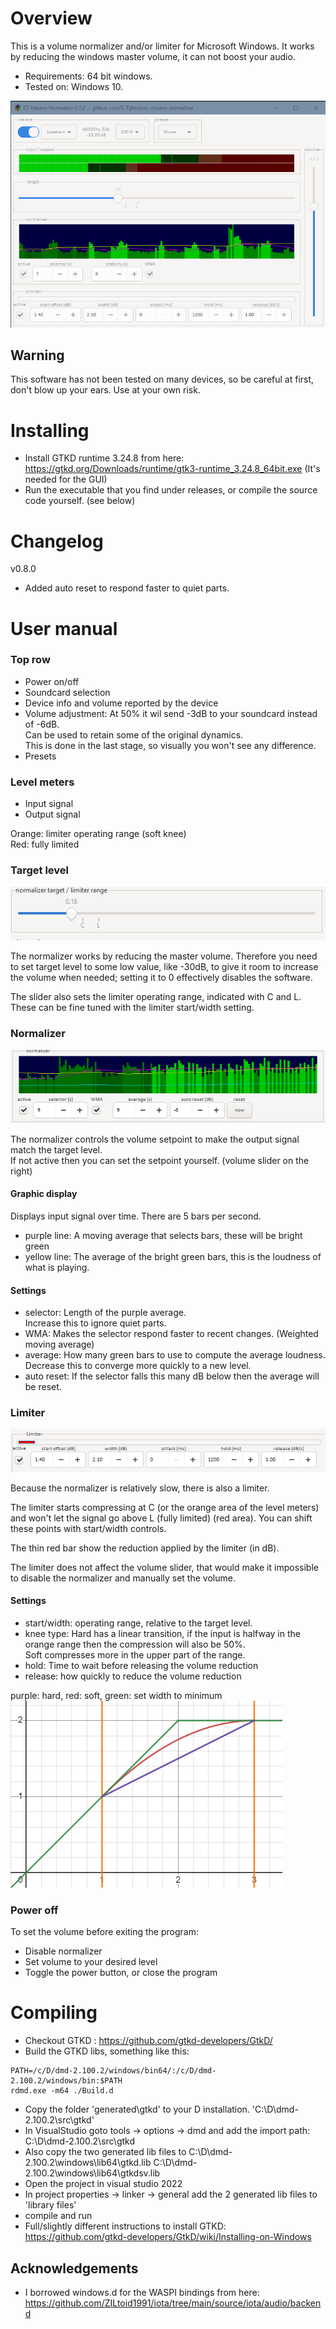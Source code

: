 
# Overview
This is a volume normalizer and/or limiter for Microsoft Windows.
It works by reducing the windows master volume, it can not boost your audio.
- Requirements: 64 bit windows.
- Tested on: Windows 10.

![controls](doc/controls.png)

## Warning
This software has not been tested on many devices, so be careful at first, don't blow up your ears.
Use at your own risk.


# Installing
- Install GTKD runtime 3.24.8 from here: https://gtkd.org/Downloads/runtime/gtk3-runtime_3.24.8_64bit.exe
  (It's needed for the GUI)
- Run the executable that you find under releases, or compile the source code yourself. (see below)

# Changelog
v0.8.0
 - Added auto reset to respond faster to quiet parts.


# User manual

### Top row
- Power on/off
- Soundcard selection
- Device info and volume reported by the device
- Volume adjustment: At 50% it wil send -3dB to your soundcard instead of -6dB.  
  Can be used to retain some of the original dynamics.  
  This is done in the last stage, so visually you won't see any difference.
- Presets

### Level meters
- Input signal
- Output signal

Orange: limiter operating range (soft knee)  
Red: fully limited

### Target level
![controls](doc/target.png)

The normalizer works by reducing the master volume.
Therefore you need to set target level to some low value, like -30dB, to give it room to increase the volume when needed; setting it to 0 effectively disables the software.

The slider also sets the limiter operating range, indicated with C and L.
These can be fine tuned with the limiter start/width setting.

### Normalizer
![controls](doc/normalizer.png)

The normalizer controls the volume setpoint to make the output signal match the target level.  
If not active then you can set the setpoint yourself. (volume slider on the right)

#### Graphic display
Displays input signal over time. There are 5 bars per second.
- purple line: A moving average that selects bars, these will be bright green
- yellow line: The average of the bright green bars, this is the loudness of what is playing.

#### Settings
 - selector: Length of the purple average.  
   Increase this to ignore quiet parts.
 - WMA: Makes the selector respond faster to recent changes. (Weighted moving average)
 - average: How many green bars to use to compute the average loudness.  
   Decrease this to converge more quickly to a new level.
 - auto reset: If the selector falls this many dB below then the average will be reset.  

### Limiter
![controls](doc/limiter.png)

Because the normalizer is relatively slow, there is also a limiter.

The limiter starts compressing at C (or the orange area of the level meters) and won't let the signal go above L (fully limited) (red area). You can shift these points with start/width controls.

The thin red bar show the reduction applied by the limiter (in dB).

The limiter does not affect the volume slider, that would make it impossible to disable the normalizer and manually set the volume.

#### Settings
- start/width: operating range, relative to the target level.
- knee type: Hard has a linear transition, if the input is halfway in the orange range then the compression will also be 50%.  
             Soft compresses more in the upper part of the range.
- hold: Time to wait before releasing the volume reduction
- release: how quickly to reduce the volume reduction

purple: hard, red: soft, green: set width to minimum  
![knee](doc/knee.png)


### Power off
To set the volume before exiting the program:
- Disable normalizer
- Set volume to your desired level
- Toggle the power button, or close the program



# Compiling
- Checkout GTKD : https://github.com/gtkd-developers/GtkD/
- Build the GTKD libs, something like this:
```
PATH=/c/D/dmd-2.100.2/windows/bin64/:/c/D/dmd-2.100.2/windows/bin:$PATH
rdmd.exe -m64 ./Build.d
```
- Copy the folder 'generated\gtkd' to your D installation. 'C:\D\dmd-2.100.2\src\gtkd'
- In VisualStudio goto tools -> options -> dmd and add the import path: C:\D\dmd-2.100.2\src\gtkd
- Also copy the two generated lib files to C:\D\dmd-2.100.2\windows\lib64\gtkd.lib C:\D\dmd-2.100.2\windows\lib64\gtkdsv.lib
- Open the project in visual studio 2022
- In project properties -> linker -> general add the 2 generated lib files to 'library files'
- compile and run
- Full/slightly different instructions to install GTKD: https://github.com/gtkd-developers/GtkD/wiki/Installing-on-Windows

## Acknowledgements
- I borrowed windows.d for the WASPI bindings from here: https://github.com/ZILtoid1991/iota/tree/main/source/iota/audio/backend
